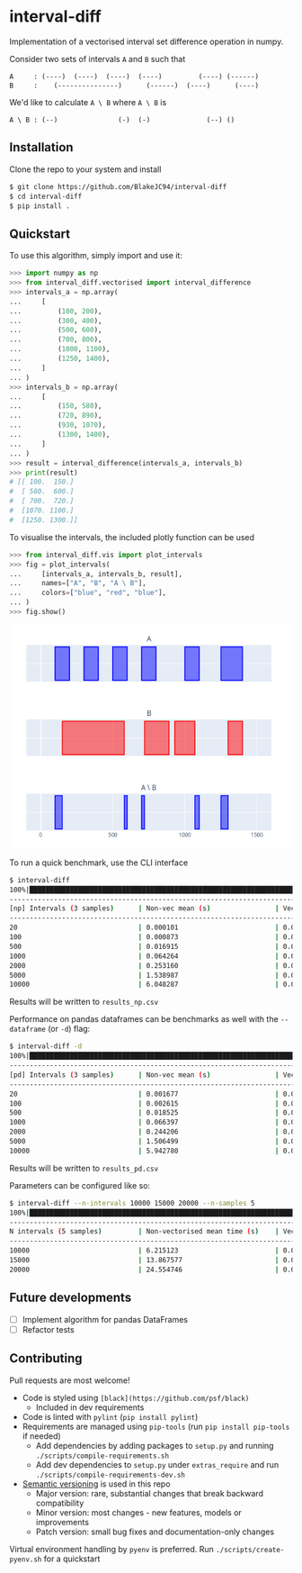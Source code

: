 # interval-diff
Implementation of a vectorised interval set difference operation in numpy.

Consider two sets of intervals `A` and `B` such that
```
A     : (----)  (----)  (----)  (----)         (----) (------)
B     :    (---------------)      (------)  (----)      (----)
```

We'd like to calculate `A \ B` where `A \ B` is
```
A \ B : (--)               (-)  (-)              (--) ()
```

## Installation
Clone the repo to your system and install

```bash
$ git clone https://github.com/BlakeJC94/interval-diff
$ cd interval-diff
$ pip install .
```

## Quickstart
To use this algorithm, simply import and use it:
```python
>>> import numpy as np
>>> from interval_diff.vectorised import interval_difference
>>> intervals_a = np.array(
...     [
...         (100, 200),
...         (300, 400),
...         (500, 600),
...         (700, 800),
...         (1000, 1100),
...         (1250, 1400),
...     ]
... )
>>> intervals_b = np.array(
...     [
...         (150, 580),
...         (720, 890),
...         (930, 1070),
...         (1300, 1400),
...     ]
... )
>>> result = interval_difference(intervals_a, intervals_b)
>>> print(result)
# [[ 100.  150.]
#  [ 580.  600.]
#  [ 700.  720.]
#  [1070. 1100.]
#  [1250. 1300.]]
```

To visualise the intervals, the included plotly function can be used
```python
>>> from interval_diff.vis import plot_intervals
>>> fig = plot_intervals(
...     [intervals_a, intervals_b, result],
...     names=["A", "B", "A \ B"],
...     colors=["blue", "red", "blue"],
... )
>>> fig.show()
```

![Intervals figure](./img.png)

To run a quick benchmark, use the CLI interface
```bash
$ interval-diff
100%|████████████████████████████████████████████████████████████████████████████████| 21/21 [00:23]
----------------------------------------------------------------------------------------------------
[np] Intervals (3 samples)      | Non-vec mean (s)                | Vec mean (s)
----------------------------------------------------------------------------------------------------
20                              | 0.000101                        | 0.000165
100                             | 0.000873                        | 0.000182
500                             | 0.016915                        | 0.000374
1000                            | 0.064264                        | 0.000604
2000                            | 0.253160                        | 0.001069
5000                            | 1.538987                        | 0.003648
10000                           | 6.048287                        | 0.005407
```
Results will be written to `results_np.csv`

Performance on pandas dataframes can be benchmarks as well with the `--dataframe` (or `-d`) flag:
```bash
$ interval-diff -d
100%|████████████████████████████████████████████████████████████████████████████████| 21/21 [00:23]
----------------------------------------------------------------------------------------------------
[pd] Intervals (3 samples)      | Non-vec mean (s)                | Vec mean (s)
----------------------------------------------------------------------------------------------------
20                              | 0.001677                        | 0.001978
100                             | 0.002615                        | 0.001797
500                             | 0.018525                        | 0.002016
1000                            | 0.066397                        | 0.002272
2000                            | 0.244206                        | 0.002876
5000                            | 1.506499                        | 0.004569
10000                           | 5.942780                        | 0.007455
```
Results will be written to `results_pd.csv`

Parameters can be configured like so:
```bash
$ interval-diff --n-intervals 10000 15000 20000 --n-samples 5
100%|███████████████████████████████████████████████████████████████████████████████████| 15/15 [03:43]
----------------------------------------------------------------------------------------------------
N intervals (5 samples)         | Non-vectorised mean time (s)    | Vectorised mean runtime (s)
----------------------------------------------------------------------------------------------------
10000                           | 6.215123                        | 0.005356
15000                           | 13.867577                       | 0.007547
20000                           | 24.554746                       | 0.009645
```

## Future developments
- [ ] Implement algorithm for pandas DataFrames
- [ ] Refactor tests

## Contributing
Pull requests are most welcome!

* Code is styled using `[black](https://github.com/psf/black)`
    * Included in dev requirements
* Code is linted with `pylint` (`pip install pylint`)
* Requirements are managed using `pip-tools` (run `pip install pip-tools` if needed)
    * Add dependencies by adding packages to `setup.py` and running
      `./scripts/compile-requirements.sh`
    * Add dev dependencies to `setup.py` under `extras_require` and run
      `./scripts/compile-requirements-dev.sh`
* [Semantic versioning](https://semver.org) is used in this repo
    * Major version: rare, substantial changes that break backward compatibility
    * Minor version: most changes - new features, models or improvements
    * Patch version: small bug fixes and documentation-only changes

Virtual environment handling by `pyenv` is preferred. Run `./scripts/create-pyenv.sh` for a quickstart

